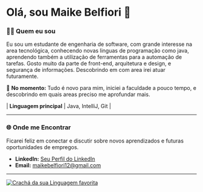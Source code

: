 # Olá, sou Maike Belfiori 👋

### 🧑‍💻 Quem eu sou

Eu sou um estudante de engenharia de software, com grande interesse na area tecnológica, conhecendo novas linguas de programação como java, aprendendo também a utilização de ferramentas para a automação de tarefas. Gosto muito da parte de front-end, arquitetura e design, e segurança de informações.
Descobrindo em com area irei atuar futuramente.

🎯 **No momento:** Tudo é novo para mim, iniciei a faculdade a pouco tempo, e descobrindo em quais areas preciso me aprofundar mais.



| **Linguagem principal** | Java, IntelliJ, Git |

---

### 🌐 Onde me Encontrar

Ficarei feliz em conectar e discutir sobre novos aprendizados e futuras oportunidades de empregos.

* **LinkedIn:** [Seu Perfil do LinkedIn](SUA-URL-DO-LINKEDIN)
* **Email:** maikebelfiori12@gmail.com

---

[![Crachá da sua Linguagem favorita](https://img.shields.io/badge/Feito%20com-[GitHub]-orange?style=for-the-badge&logo=[Nome%20do%20Logo])](https://github.com/SEU-USERNAME)


